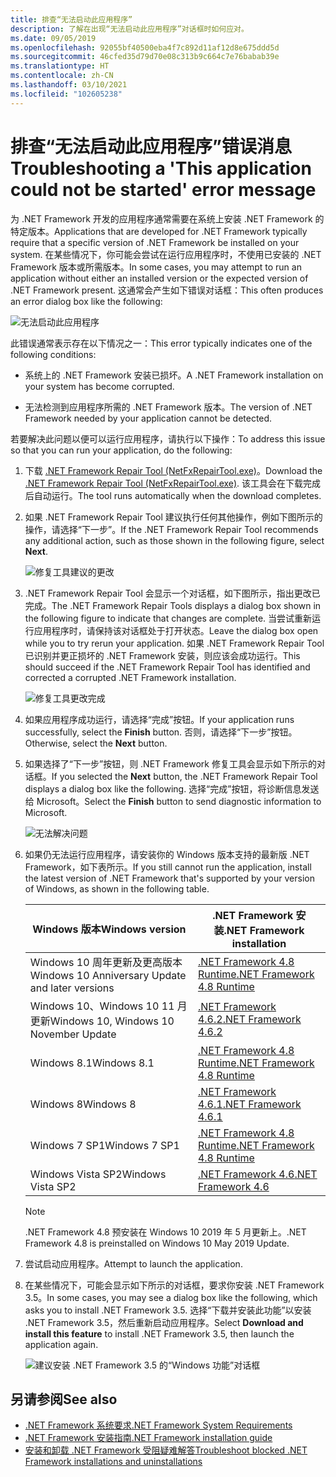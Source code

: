 ```yaml
---
title: 排查“无法启动此应用程序”
description: 了解在出现“无法启动此应用程序”对话框时如何应对。
ms.date: 09/05/2019
ms.openlocfilehash: 92055bf40500eba4f7c892d11af12d8e675ddd5d
ms.sourcegitcommit: 46cfed35d79d70e08c313b9c664c7e76babab39e
ms.translationtype: HT
ms.contentlocale: zh-CN
ms.lasthandoff: 03/10/2021
ms.locfileid: "102605238"
---
```

# <a name="troubleshooting-a-this-application-could-not-be-started-error-message"></a><span data-ttu-id="f64c0-103">排查“无法启动此应用程序”错误消息</span><span class="sxs-lookup"><span data-stu-id="f64c0-103">Troubleshooting a 'This application could not be started' error message</span></span>

<span data-ttu-id="f64c0-104">为 .NET Framework 开发的应用程序通常需要在系统上安装 .NET Framework 的特定版本。</span><span class="sxs-lookup"><span data-stu-id="f64c0-104">Applications that are developed for .NET Framework typically require that a specific version of .NET Framework be installed on your system.</span></span> <span data-ttu-id="f64c0-105">在某些情况下，你可能会尝试在运行应用程序时，不使用已安装的 .NET Framework 版本或所需版本。</span><span class="sxs-lookup"><span data-stu-id="f64c0-105">In some cases, you may attempt to run an application without either an installed version or the expected version of .NET Framework present.</span></span> <span data-ttu-id="f64c0-106">这通常会产生如下错误对话框：</span><span class="sxs-lookup"><span data-stu-id="f64c0-106">This often produces an error dialog box like the following:</span></span>

![无法启动此应用程序](media/application-not-started/app-could-not-be-started.png)

<span data-ttu-id="f64c0-108">此错误通常表示存在以下情况之一：</span><span class="sxs-lookup"><span data-stu-id="f64c0-108">This error typically indicates one of the following conditions:</span></span>

- <span data-ttu-id="f64c0-109">系统上的 .NET Framework 安装已损坏。</span><span class="sxs-lookup"><span data-stu-id="f64c0-109">A .NET Framework installation on your system has become corrupted.</span></span>

- <span data-ttu-id="f64c0-110">无法检测到应用程序所需的 .NET Framework 版本。</span><span class="sxs-lookup"><span data-stu-id="f64c0-110">The version of .NET Framework needed by your application cannot be detected.</span></span>

<span data-ttu-id="f64c0-111">若要解决此问题以便可以运行应用程序，请执行以下操作：</span><span class="sxs-lookup"><span data-stu-id="f64c0-111">To address this issue so that you can run your application, do the following:</span></span>

1. <span data-ttu-id="f64c0-112">下载 [.NET Framework Repair Tool (NetFxRepairTool.exe)](https://www.microsoft.com/download/details.aspx?id=30135)。</span><span class="sxs-lookup"><span data-stu-id="f64c0-112">Download the [.NET Framework Repair Tool (NetFxRepairTool.exe)](https://www.microsoft.com/download/details.aspx?id=30135).</span></span> <span data-ttu-id="f64c0-113">该工具会在下载完成后自动运行。</span><span class="sxs-lookup"><span data-stu-id="f64c0-113">The tool runs automatically when the download completes.</span></span>

1. <span data-ttu-id="f64c0-114">如果 .NET Framework Repair Tool 建议执行任何其他操作，例如下图所示的操作，请选择“下一步”。</span><span class="sxs-lookup"><span data-stu-id="f64c0-114">If the .NET Framework Repair Tool recommends any additional action, such as those shown in the following figure, select **Next**.</span></span>

   ![修复工具建议的更改](media/application-not-started/repair-tool-recommended-changes.png)

1. <span data-ttu-id="f64c0-116">.NET Framework Repair Tool 会显示一个对话框，如下图所示，指出更改已完成。</span><span class="sxs-lookup"><span data-stu-id="f64c0-116">The .NET Framework Repair Tools displays a dialog box shown in the following figure to indicate that changes are complete.</span></span> <span data-ttu-id="f64c0-117">当尝试重新运行应用程序时，请保持该对话框处于打开状态。</span><span class="sxs-lookup"><span data-stu-id="f64c0-117">Leave the dialog box open while you to try rerun your application.</span></span> <span data-ttu-id="f64c0-118">如果 .NET Framework Repair Tool 已识别并更正损坏的 .NET Framework 安装，则应该会成功运行。</span><span class="sxs-lookup"><span data-stu-id="f64c0-118">This should succeed if the .NET Framework Repair Tool has identified and corrected a corrupted .NET Framework installation.</span></span>

   ![修复工具更改完成](media/application-not-started/repair-tool-changes-complete.png)

1. <span data-ttu-id="f64c0-120">如果应用程序成功运行，请选择“完成”按钮。</span><span class="sxs-lookup"><span data-stu-id="f64c0-120">If your application runs successfully, select the **Finish** button.</span></span> <span data-ttu-id="f64c0-121">否则，请选择“下一步”按钮。</span><span class="sxs-lookup"><span data-stu-id="f64c0-121">Otherwise, select the **Next** button.</span></span>

1. <span data-ttu-id="f64c0-122">如果选择了“下一步”按钮，则 .NET Framework 修复工具会显示如下所示的对话框。</span><span class="sxs-lookup"><span data-stu-id="f64c0-122">If you selected the **Next** button, the .NET Framework Repair Tool displays a dialog box like the following.</span></span> <span data-ttu-id="f64c0-123">选择“完成”按钮，将诊断信息发送给 Microsoft。</span><span class="sxs-lookup"><span data-stu-id="f64c0-123">Select the **Finish** button to send diagnostic information to Microsoft.</span></span>

   ![无法解决问题](media/application-not-started/repair-tool-no-resolution.png)

1. <span data-ttu-id="f64c0-125">如果仍无法运行应用程序，请安装你的 Windows 版本支持的最新版 .NET Framework，如下表所示。</span><span class="sxs-lookup"><span data-stu-id="f64c0-125">If you still cannot run the application, install the latest version of .NET Framework that's supported by your version of Windows, as shown in the following table.</span></span>

   |<span data-ttu-id="f64c0-126">Windows 版本</span><span class="sxs-lookup"><span data-stu-id="f64c0-126">Windows version</span></span>|<span data-ttu-id="f64c0-127">.NET Framework 安装</span><span class="sxs-lookup"><span data-stu-id="f64c0-127">.NET Framework installation</span></span>|
   |---|---|
   |<span data-ttu-id="f64c0-128">Windows 10 周年更新及更高版本</span><span class="sxs-lookup"><span data-stu-id="f64c0-128">Windows 10 Anniversary Update and later versions</span></span>|[<span data-ttu-id="f64c0-129">.NET Framework 4.8 Runtime</span><span class="sxs-lookup"><span data-stu-id="f64c0-129">.NET Framework 4.8 Runtime</span></span>](https://dotnet.microsoft.com/download/dotnet-framework/net48)|
   |<span data-ttu-id="f64c0-130">Windows 10、Windows 10 11 月更新</span><span class="sxs-lookup"><span data-stu-id="f64c0-130">Windows 10, Windows 10 November Update</span></span>|[<span data-ttu-id="f64c0-131">.NET Framework 4.6.2</span><span class="sxs-lookup"><span data-stu-id="f64c0-131">.NET Framework 4.6.2</span></span>](https://dotnet.microsoft.com/download/dotnet-framework/net462)|
   |<span data-ttu-id="f64c0-132">Windows 8.1</span><span class="sxs-lookup"><span data-stu-id="f64c0-132">Windows 8.1</span></span>|[<span data-ttu-id="f64c0-133">.NET Framework 4.8 Runtime</span><span class="sxs-lookup"><span data-stu-id="f64c0-133">.NET Framework 4.8 Runtime</span></span>](https://dotnet.microsoft.com/download/dotnet-framework/net48)|
   |<span data-ttu-id="f64c0-134">Windows 8</span><span class="sxs-lookup"><span data-stu-id="f64c0-134">Windows 8</span></span>|[<span data-ttu-id="f64c0-135">.NET Framework 4.6.1</span><span class="sxs-lookup"><span data-stu-id="f64c0-135">.NET Framework 4.6.1</span></span>](https://dotnet.microsoft.com/download/dotnet-framework/net461)|
   |<span data-ttu-id="f64c0-136">Windows 7 SP1</span><span class="sxs-lookup"><span data-stu-id="f64c0-136">Windows 7 SP1</span></span>|[<span data-ttu-id="f64c0-137">.NET Framework 4.8 Runtime</span><span class="sxs-lookup"><span data-stu-id="f64c0-137">.NET Framework 4.8 Runtime</span></span>](https://dotnet.microsoft.com/download/dotnet-framework/net48)|
   |<span data-ttu-id="f64c0-138">Windows Vista SP2</span><span class="sxs-lookup"><span data-stu-id="f64c0-138">Windows Vista SP2</span></span>|[<span data-ttu-id="f64c0-139">.NET Framework 4.6</span><span class="sxs-lookup"><span data-stu-id="f64c0-139">.NET Framework 4.6</span></span>](https://dotnet.microsoft.com/download/dotnet-framework/net46)|

   > [!NOTE]
   > <span data-ttu-id="f64c0-140">.NET Framework 4.8 预安装在 Windows 10 2019 年 5 月更新上。</span><span class="sxs-lookup"><span data-stu-id="f64c0-140">.NET Framework 4.8 is preinstalled on Windows 10 May 2019 Update.</span></span>

1. <span data-ttu-id="f64c0-141">尝试启动应用程序。</span><span class="sxs-lookup"><span data-stu-id="f64c0-141">Attempt to launch the application.</span></span>

1. <span data-ttu-id="f64c0-142">在某些情况下，可能会显示如下所示的对话框，要求你安装 .NET Framework 3.5。</span><span class="sxs-lookup"><span data-stu-id="f64c0-142">In some cases, you may see a dialog box like the following, which asks you to install .NET Framework 3.5.</span></span> <span data-ttu-id="f64c0-143">选择“下载并安装此功能”以安装 .NET Framework 3.5，然后重新启动应用程序。</span><span class="sxs-lookup"><span data-stu-id="f64c0-143">Select **Download and install this feature** to install .NET Framework 3.5, then launch the application again.</span></span>

   ![建议安装 .NET Framework 3.5 的“Windows 功能”对话框](media/application-not-started/install-3-5.png)

## <a name="see-also"></a><span data-ttu-id="f64c0-145">另请参阅</span><span class="sxs-lookup"><span data-stu-id="f64c0-145">See also</span></span>

- [<span data-ttu-id="f64c0-146">.NET Framework 系统要求</span><span class="sxs-lookup"><span data-stu-id="f64c0-146">.NET Framework System Requirements</span></span>](../get-started/system-requirements.md)
- [<span data-ttu-id="f64c0-147">.NET Framework 安装指南</span><span class="sxs-lookup"><span data-stu-id="f64c0-147">.NET Framework installation guide</span></span>](index.md)
- [<span data-ttu-id="f64c0-148">安装和卸载 .NET Framework 受阻疑难解答</span><span class="sxs-lookup"><span data-stu-id="f64c0-148">Troubleshoot blocked .NET Framework installations and uninstallations</span></span>](troubleshoot-blocked-installations-and-uninstallations.md)
